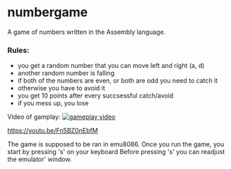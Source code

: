 # numbergame
A game of numbers written in the Assembly language.

### Rules: 
- you get a random number that you can move left and right (a, d)
- another random number is falling
- if both of the numbers are even, or both are odd you need to catch it
- otherwise you have to avoid it
- you get 10 points after every succsessful catch/avoid
- if you mess up, you lose

Video of gamplay:
[![gameplay video](https://img.youtube.com/vi/Fn5BZ0nEbfM/0.jpg)](https://youtu.be/Fn5BZ0nEbfM)

https://youtu.be/Fn5BZ0nEbfM

The game is supposed to be ran in emu8086.
Once you run the game, you start by pressing 's' on your keyboard
Before pressing 's' you can readjust the emulator' window.
